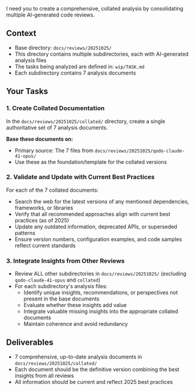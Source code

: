 I need you to create a comprehensive, collated analysis by consolidating multiple AI-generated code reviews.

## Context
- Base directory: `docs/reviews/20251025/`
- This directory contains multiple subdirectories, each with AI-generated analysis files
- The tasks being analyzed are defined in: `wip/TASK.md`
- Each subdirectory contains 7 analysis documents

## Your Tasks

### 1. Create Collated Documentation
In the `docs/reviews/20251025/collated/` directory, create a single authoritative set of 7 analysis documents.

**Base these documents on:**
- Primary source: The 7 files from `docs/reviews/20251025/qodo-claude-41-opus/`
- Use these as the foundation/template for the collated versions

### 2. Validate and Update with Current Best Practices
For each of the 7 collated documents:
- Search the web for the latest versions of any mentioned dependencies, frameworks, or libraries
- Verify that all recommended approaches align with current best practices (as of 2025)
- Update any outdated information, deprecated APIs, or superseded patterns
- Ensure version numbers, configuration examples, and code samples reflect current standards

### 3. Integrate Insights from Other Reviews
- Review ALL other subdirectories in `docs/reviews/20251025/` (excluding `qodo-claude-41-opus` and `collated`)
- For each subdirectory's analysis files:
    - Identify unique insights, recommendations, or perspectives not present in the base documents
    - Evaluate whether these insights add value
    - Integrate valuable missing insights into the appropriate collated documents
    - Maintain coherence and avoid redundancy

## Deliverables
- 7 comprehensive, up-to-date analysis documents in `docs/reviews/20251025/collated/`
- Each document should be the definitive version combining the best insights from all reviews
- All information should be current and reflect 2025 best practices